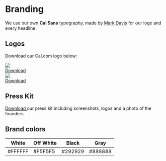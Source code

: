 # Branding

We use our own **Cal Sans** typography, made by [Mark Davis](https://twitter.com/MarkFonts) for our logo and every headline.

## Logos

Download our Cal.com logo below:


<div style={{background: "#292929", display: "block", padding: "48px", textAlign: "center", marginBottom: 16}}>
<img src="https://cal.com/logo-white.svg" />
<br/>
<a download href="https://cal.com/logo-white.svg" title="Cal.com Logo White">
    Download
</a>
</div>


<div style={{background: "#ffffff", display: "block", padding: "48px", textAlign: "center", marginBottom: 16}}>
<img src="https://cal.com/logo.svg" /><br/>
<a download href="https://cal.com/logo.svg" title="Cal.com Logo White">
    Download
</a>
</div>

## Press Kit

<a download href="https://cal.com/press-kit.zip" title="Cal.com Press Kit">
    Download
</a> our press kit including screenshots, logos and a photo of the founders.

## Brand colors

| White                   | Off White    | Black                  |   Gray                  |   
| ---------------------- | ----------- | -------------------------- |   -------------------------- | 
| #FFFFFF            | #F5F5F5     | #292929 | #888888 |

